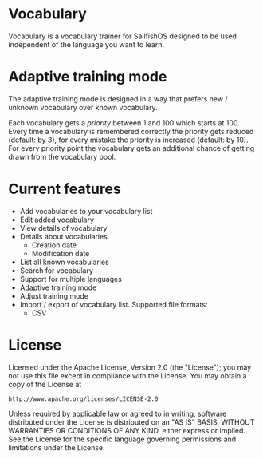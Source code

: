 # Vocabulary

Vocabulary is a vocabulary trainer for SailfishOS designed to be used independent of the language you want to learn.

# Adaptive training mode

The adaptive training mode is designed in a way that prefers new / unknown vocabulary over known vocabulary.

Each vocabulary gets a *priority* between 1 and 100 which starts at 100.
Every time a vocabulary is remembered correctly the priority gets reduced (default: by 3), for every mistake the priority is increased (default: by 10).
For every priority point the vocabulary gets an additional chance of getting drawn from the vocabulary pool.

# Current features

 * Add vocabularies to your vocabulary list
 * Edit added vocabulary
 * View details of vocabulary
 * Details about vocabularies
   - Creation date
   - Modification date
 * List all known vocabularies
 * Search for vocabulary
 * Support for multiple languages
 * Adaptive training mode
 * Adjust training mode
 * Import / export of vocabulary list. Supported file formats:
   - CSV

# License

Licensed under the Apache License, Version 2.0 (the "License");
you may not use this file except in compliance with the License.
You may obtain a copy of the License at

```
http://www.apache.org/licenses/LICENSE-2.0
```

Unless required by applicable law or agreed to in writing, software
distributed under the License is distributed on an "AS IS" BASIS,
WITHOUT WARRANTIES OR CONDITIONS OF ANY KIND, either express or implied.
See the License for the specific language governing permissions and
limitations under the License.
